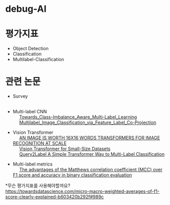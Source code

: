 # debug-AI

# 평가지표  
  * Object Detection
  * Classification
  * Multilabel-Classification

# 관련 논문
  * Survey
  <span><br>&nbsp;&nbsp;&nbsp;&nbsp; </span>
  
  * Multi-label CNN
  <span><br>&nbsp;&nbsp;&nbsp;&nbsp; [Towards_Class-Imbalance_Aware_Multi-Label_Learning](https://www.ijcai.org/Proceedings/15/Papers/567.pdf)</span>
  <span><br>&nbsp;&nbsp;&nbsp;&nbsp; [Multilabel_Image_Classification_via_Feature_Label_Co-Projection](https://ieeexplore.ieee.org/stamp/stamp.jsp?tp=&arnumber=8985434)</span>
  * Vision Transformer
  <span><br>&nbsp;&nbsp;&nbsp;&nbsp; [AN IMAGE IS WORTH 16X16 WORDS TRANSFORMERS FOR IMAGE RECOGNITION AT SCALE](https://arxiv.org/pdf/2010.11929)</span>
  <span><br>&nbsp;&nbsp;&nbsp;&nbsp; [Vision Transformer for Small-Size Datasets](https://arxiv.org/pdf/2112.13492)</span>
  <span><br>&nbsp;&nbsp;&nbsp;&nbsp; [Query2Label A Simple Transformer Way to Multi-Label Classification](https://arxiv.org/pdf/2107.10834)</span>    
  
  * Multi-label metrics
  <span><br>&nbsp;&nbsp;&nbsp;&nbsp; [The advantages of the Matthews correlation coefficient (MCC) over F1 score and accuracy in binary classification evaluation](https://bmcgenomics.biomedcentral.com/track/pdf/10.1186/s12864-019-6413-7.pdf)</span>
  
*무슨 평가지표를 사용해야할까요?<br>
https://towardsdatascience.com/micro-macro-weighted-averages-of-f1-score-clearly-explained-b603420b292f#989c
